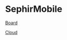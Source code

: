 # SephirMobile

[Board](https://christen.cloud/index.php/apps/deck/#!/board/1/)

[Cloud](https://christen.cloud/index.php/apps/files/?dir=/SephirMobile&fileid=5428)
